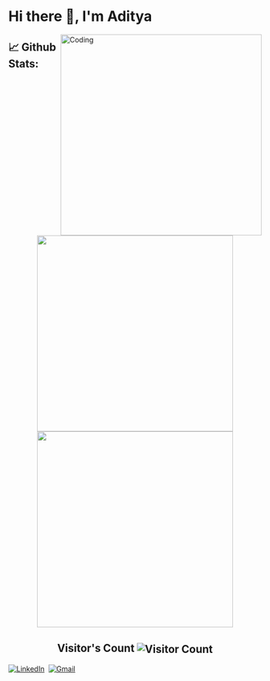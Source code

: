 <h1>Hi there 👋,  I'm Aditya</h1>
<img align="right" alt="Coding" width="400" src="https://media.giphy.com/media/Y4ak9Ki2GZCbJxAnJD/giphy.gif">

## 📈 **Github Stats:**

<p align="center"  href="https://github.com/Adi-11">
    <a href="https://github.com/Shubham-Kumar-2000">
        <img  width="390" src="https://github-readme-stats.vercel.app/api?username=Adi-11&show_icons=true&include_all_commits=true&theme=blue-green&count_private=true">
    </a>
    <a href="https://github.com/Adi-11">
        <img  width="390" src="https://github-readme-streak-stats.herokuapp.com/?user=Adi-11&theme=tokyonight" />
    </a>
</p>
<p align="center">
  <h2 align="center">Visitor's Count <img align="center" src="https://profile-counter.glitch.me/Adi-11/count.svg" alt="Visitor Count" /></h2>
</p>

<p>
<a href="https://www.linkedin.com/in/aditya-b217b1169/"><img src="https://img.shields.io/badge/linkedin-%230077B5.svg?&style=for-the-badge&logo=linkedin&logoColor=white" alt="LinkedIn" /></a>&nbsp;
<a href="mailto:adityaagupta31@gmail.com"><img src="https://img.shields.io/badge/gmail-%23D14836.svg?&style=for-the-badge&logo=gmail&logoColor=white" alt="Gmail"/></a>&nbsp;
</p>

